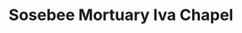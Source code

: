 ---
title: "Sosebee Mortuary Iva Chapel"
url: /iva/sosebee-mortuary-iva-chapel/
shop: funeral directors
---